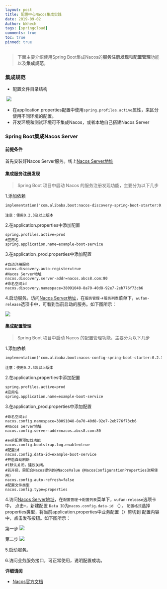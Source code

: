 ```yaml
---
layout: post
title: 配置中心Nacos集成实践
date: 2019-09-02
Author: bkhech
tags: [springcloud]
comments: true
toc: true
pinned: true
---
```


> 下面主要介绍使用Spring Boot集成Nacos的**服务注册发现**和**配置管理**功能以及**集成规范**。

### 集成规范

- 配置文件目录结构

​      ![](https://gitlab.5fun.com/common-tools/public-library/raw/master/nacos-examples/nacos-spring-boot-example/img/resource_structure.png)

- 在application.properties配置中使用`spring.profiles.active`属性，来区分使用不同环境的配置。
- 开发环境和测试环境可不集成Nacos，或者本地自己搭建Nacos Server

### Spring Boot集成Nacos Server

#### 前提条件

首先安装好Nacos Server服务。线上[Nacos Server地址](http://nacos.abcs8.com/nacos)

#### 集成服务注册发现

> Spring Boot 项目中启动 Nacos 的服务注册发现功能，主要分为以下几步

1.添加依赖

   ```xml
   implementation('com.alibaba.boot:nacos-discovery-spring-boot-starter:0.2.3')
   ```

   `注意：使用0.2.3及以上版本`

2.在application.properties中添加配置

   ```properties
   spring.profiles.active=prod
   #应用名
   spring.application.name=example-boot-service
   ```

3.在application_prod.properties中添加配置

   ```properties
   #自动注册服务
   nacos.discovery.auto-register=true
   #Nacos Server地址
   nacos.discovery.server-addr=nacos.abcs8.com:80
   #命名空间id
   nacos.discovery.namespace=38091048-8a70-40d8-92e7-2eb776f73cb6
   ```

4.启动服务。访问[Nacos Server地址](http://nacos.abcs8.com/nacos)，在`服务管理`->`服务列表`菜单下，`wufan-release`选项卡中，可看到当前启动的服务。如下图所示：

![](https://gitlab.5fun.com/common-tools/public-library/raw/master/nacos-examples/nacos-spring-boot-example/img/service_management.png)

#### 集成配置管理

> Spring Boot 项目中启动 Nacos 的配置管理功能，主要分为以下几步

1.添加依赖

   ```xml
   implementation('com.alibaba.boot:nacos-config-spring-boot-starter:0.2.3')
   ```

   `注意：使用0.2.3及以上版本`

2.在application.properties中添加配置

   ```properties
   spring.profiles.active=prod
   #应用名
   spring.application.name=example-boot-service
   ```

3.在application_prod.properties中添加配置

   ```properties
   #命名空间id
   nacos.config.namespace=38091048-8a70-40d8-92e7-2eb776f73cb6
   #Nacos Server地址
   nacos.config.server-addr=nacos.abcs8.com:80

   #开启配置预加载功能
   nacos.config.bootstrap.log.enable=true
   #配置id
   nacos.config.data-id=example-boot-service
   #开启自动刷新
   #(默认关闭，建议关闭。
   #若开启，需配合Nacos提供的@NacosValue @NacosConfigurationProperties注解使用)
   nacos.config.auto-refresh=false
   #配置文件类型
   nacos.config.type=properties
   ```
4.访问[Nacos Server地址](http://nacos.abcs8.com/nacos)，在`配置管理`->`配置列表`菜单下，`wufan-release`选项卡中， 点击`+`，新建配置 `Data ID`为`nacos.config.data-id` （<!--建议与应用名同名-->）， `配置格式`选择properties类型，将当前application.properties中业务配置（<!--如：数据库配置，Redis配置等-->）剪切到 配置内容中，点击发布按钮。如下图所示：

第一步
![](https://gitlab.5fun.com/common-tools/public-library/raw/master/nacos-examples/nacos-spring-boot-example/img/service_register_discover1.png)

第二步
![](https://gitlab.5fun.com/common-tools/public-library/raw/master/nacos-examples/nacos-spring-boot-example/img/service_register_discover2.png)

5.启动服务。

6.访问业务服务接口，可正常使用，说明配置成功。

**详细请阅** 

- [Nacos官方文档](https://nacos.io/en-us/)